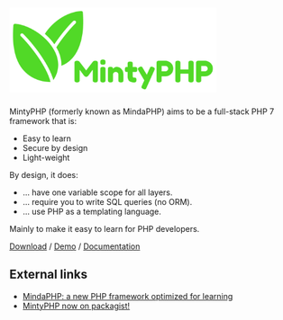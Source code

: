 <h1><img alt="MintyPHP" height="150" src="web/img/mintyphp_logo.png"></h1>

MintyPHP (formerly known as MindaPHP) aims to be a full-stack PHP 7 framework that is:

  - Easy to learn
  - Secure by design
  - Light-weight

By design, it does:

  - … have one variable scope for all layers.
  - … require you to write SQL queries (no ORM).
  - … use PHP as a templating language.

Mainly to make it easy to learn for PHP developers.

[Download](https://mintyphp.github.io/installation/) / 
[Demo](http://maurits.server.nlware.com/) / 
[Documentation](https://mintyphp.github.io/docs/)

## External links

- [MindaPHP: a new PHP framework optimized for learning](https://www.leaseweb.com/labs/2013/10/mindaphp-new-php-framework-optimized-learning/)
- [MintyPHP now on packagist!](https://tqdev.com/2018-mindaphp-now-on-packagist)
